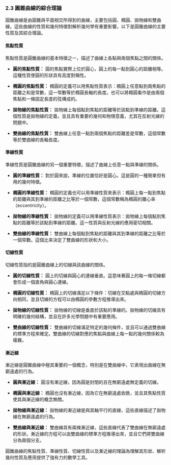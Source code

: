 ### 2.3 圓錐曲線的綜合理論

圓錐曲線是由圓錐與平面相交所得到的曲線，主要包括圓、橢圓、拋物線和雙曲線。這些曲線的性質和幾何特徵對解析幾何學有重要影響。以下是圓錐曲線的主要性質及其綜合理論。

#### 焦點性質

焦點性質是圓錐曲線的基本特徵之一，描述了曲線上各點與兩個焦點之間的關係。

- **圓的焦點性質：** 圓的焦點實際上位於圓心，圓上的每一點到圓心的距離相等。這種性質使圓的形狀具有高度對稱性。
  
- **橢圓的焦點性質：** 橢圓的定義可以用焦點性質表示：橢圓上任意點到兩焦點的距離之和是常數，這一常數等於橢圓長軸的長度。也可以將橢圓看作是由兩個焦點和一條固定長度的弦構成的。

- **拋物線的焦點性質：** 拋物線上每個點到焦點的距離等於該點到準線的距離。這個性質是拋物線的定義，並且具有重要的幾何和物理意義，尤其在反射光線的問題中。

- **雙曲線的焦點性質：** 雙曲線上任意一點到兩個焦點的距離差是常數，這個常數等於雙曲線的長軸長度。

#### 準線性質

準線性質是圓錐曲線的另一個重要特徵，描述了曲線上任意一點與準線的關係。

- **圓的準線性質：** 對於圓來說，準線的位置恰好是圓心。這是圓的一種簡單但有用的幾何特徵。

- **橢圓的準線性質：** 橢圓的定義也可以用準線性質來表示：橢圓上每一點到焦點的距離與其到準線的距離之比等於一個常數，這個常數稱為橢圓的離心率（eccentricity）。

- **拋物線的準線性質：** 拋物線的定義可以用準線性質表示：拋物線上每個點到焦點的距離等於該點到準線的距離。這一性質與反射光線的應用密切相關。

- **雙曲線的準線性質：** 雙曲線上每個點到焦點的距離與其到準線的距離之比等於一個常數。這個比率決定了雙曲線的形狀和大小。

#### 切線性質

切線性質指的是圓錐曲線上的切線與該曲線的關係。

- **圓的切線性質：** 圓上的切線與圓心的連線垂直。這意味著圓上的每一條切線都會形成一個直角與圓心連線。

- **橢圓的切線性質：** 橢圓上的切線滿足以下條件：切線在交點處與橢圓的切線方向相同，並且切線的方程可以由橢圓的參數方程推導出來。

- **拋物線的切線性質：** 拋物線的切線是垂直於該點的準線的。拋物線的切線具有明確的幾何結構，並且在許多光學問題中有重要應用。

- **雙曲線的切線性質：** 雙曲線的切線滿足特定的幾何條件，並且可以通過雙曲線的標準方程來確定。雙曲線的切線對應的焦點與曲線上每一點的幾何關係較為複雜。

#### 漸近線

漸近線是圓錐曲線中極其重要的一個概念，特別是在雙曲線中，它表現出曲線在無窮遠處的行為。

- **圓與漸近線：** 圓沒有漸近線，因為圓是封閉的且在無窮遠處無定義的切線。

- **橢圓與漸近線：** 橢圓也沒有漸近線，因為它在無窮遠處收斂，並且其焦點性質使其與漸近線的概念無關。

- **拋物線與漸近線：** 拋物線的漸近線是與其軸平行的直線，這些直線描述了拋物線在無窮遠處的行為。

- **雙曲線與漸近線：** 雙曲線具有兩條漸近線，這些直線代表了雙曲線在無窮遠處的形狀。漸近線的方程可以由雙曲線的標準方程推導出來，並且它們將雙曲線分為兩個分支。

圓錐曲線的焦點性質、準線性質、切線性質以及漸近線的理論為理解其形狀、解析幾何性質及應用提供了強有力的數學工具。